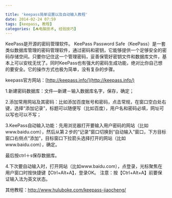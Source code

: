 ```yaml
---

title: 'keepass简单设置以及自动输入教程'
date: 2014-02-24 07:59
tags: [keepass, 教程]
categories: [⛺电脑技术, 经验技巧]
---
```

KeePass是开源的密码管理软件。
KeePass Password Safe（KeePass）是一套类似数据库管理的密码管理软件，通过密码和密钥，它能够提供一个足够安全的密码存储空间。只要你记住这一个管理密码，妥善保管好密钥文件和数据库文件，基本上可以安枕无忧了。同时KeePass也有强大的密码生成功能，绝对比你自己想的要安全。它的操作方式也极为简单，没有复杂的步骤。

keepass官方网站：[http://keepass.info/](http://keepass.info/)

1.新建密码数据库：文件—新建－输入数据库名字，保存，确定；

2.添加常用网站及其密码：比如添加百度账号和密码，点击常规，在窗口空白处右键，选择“添加记录”，标题可以随便写（比如百度），用户名和密码必填，网址可以写也可以不写；

3.KeePass自动输入功能：先用浏览器打开要输入用户密码的网站（比如www.baidu.com），然后从第２步的“记录”窗口切换到“自动输入”窗口，下方目标窗口右侧点“添加”，目标窗口下拉箭头选择打开的网站（比如www.baidu.com），确定。

最后按ctrl＋s保存数据库。

4.下次要自动输入时，打开网站（比如www.baidu.com），点登录，光标聚焦在用户窗口时按快捷键【Ctrl+Alt+A】，登录OK。
注意：按【Ctrl+Alt+A】前要保证输入法为英文状态。

其他教程：http://www.huluboke.com/keepass-jiaocheng/
